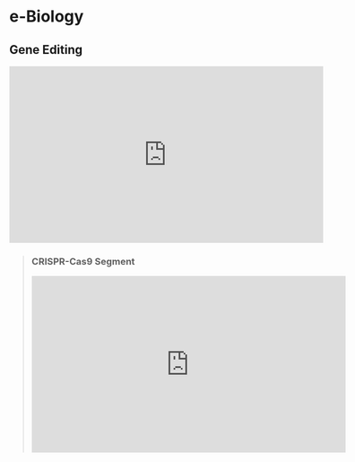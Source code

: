 # e-Biology

## Gene Editing



<iframe width="560" height="315" src="https://www.youtube.com/embed/XPDb8tqgfjY?si=-kZAQBqPf5fc8OtD" title="YouTube video player" frameborder="0" allow="accelerometer; autoplay; clipboard-write; encrypted-media; gyroscope; picture-in-picture; web-share" referrerpolicy="strict-origin-when-cross-origin" allowfullscreen></iframe>

> ### CRISPR-Cas9 Segment
>
> <iframe width="560" height="315" src="https://www.youtube.com/embed/XPDb8tqgfjY?si=3VX4z3FVoOH7gOvy&amp;start=86" title="YouTube video player" frameborder="0" allow="accelerometer; autoplay; clipboard-write; encrypted-media; gyroscope; picture-in-picture; web-share" referrerpolicy="strict-origin-when-cross-origin" allowfullscreen></iframe>